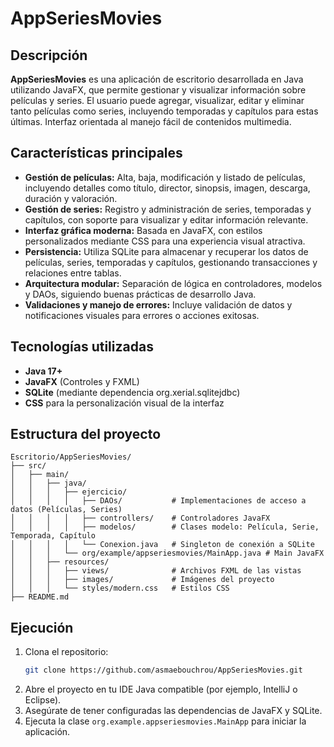 # AppSeriesMovies

## Descripción

**AppSeriesMovies** es una aplicación de escritorio desarrollada en Java utilizando JavaFX, que permite gestionar y visualizar información sobre películas y series. El usuario puede agregar, visualizar, editar y eliminar tanto películas como series, incluyendo temporadas y capítulos para estas últimas. Interfaz orientada al manejo fácil de contenidos multimedia.

## Características principales

- **Gestión de películas:** Alta, baja, modificación y listado de películas, incluyendo detalles como título, director, sinopsis, imagen, descarga, duración y valoración.
- **Gestión de series:** Registro y administración de series, temporadas y capítulos, con soporte para visualizar y editar información relevante.
- **Interfaz gráfica moderna:** Basada en JavaFX, con estilos personalizados mediante CSS para una experiencia visual atractiva.
- **Persistencia:** Utiliza SQLite para almacenar y recuperar los datos de películas, series, temporadas y capítulos, gestionando transacciones y relaciones entre tablas.
- **Arquitectura modular:** Separación de lógica en controladores, modelos y DAOs, siguiendo buenas prácticas de desarrollo Java.
- **Validaciones y manejo de errores:** Incluye validación de datos y notificaciones visuales para errores o acciones exitosas.

## Tecnologías utilizadas

- **Java 17+**
- **JavaFX** (Controles y FXML)
- **SQLite** (mediante dependencia org.xerial.sqlitejdbc)
- **CSS** para la personalización visual de la interfaz

## Estructura del proyecto

```
Escritorio/AppSeriesMovies/
├── src/
│   ├── main/
│   │   ├── java/
│   │   │   ├── ejercicio/
│   │   │   │   ├── DAOs/           # Implementaciones de acceso a datos (Películas, Series)
│   │   │   │   ├── controllers/    # Controladores JavaFX
│   │   │   │   ├── modelos/        # Clases modelo: Película, Serie, Temporada, Capítulo
│   │   │   │   └── Conexion.java   # Singleton de conexión a SQLite
│   │   │   └── org/example/appseriesmovies/MainApp.java # Main JavaFX
│   │   ├── resources/
│   │   │   ├── views/              # Archivos FXML de las vistas
│   │   │   ├── images/             # Imágenes del proyecto
│   │   │   └── styles/modern.css   # Estilos CSS
├── README.md
```

## Ejecución

1. Clona el repositorio:
    ```bash
    git clone https://github.com/asmaebouchrou/AppSeriesMovies.git
    ```
2. Abre el proyecto en tu IDE Java compatible (por ejemplo, IntelliJ o Eclipse).
3. Asegúrate de tener configuradas las dependencias de JavaFX y SQLite.
4. Ejecuta la clase `org.example.appseriesmovies.MainApp` para iniciar la aplicación.
